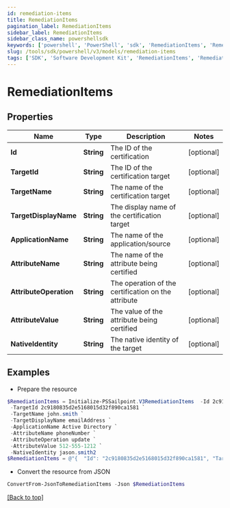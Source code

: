 ```yaml
---
id: remediation-items
title: RemediationItems
pagination_label: RemediationItems
sidebar_label: RemediationItems
sidebar_class_name: powershellsdk
keywords: ['powershell', 'PowerShell', 'sdk', 'RemediationItems', 'RemediationItems'] 
slug: /tools/sdk/powershell/v3/models/remediation-items
tags: ['SDK', 'Software Development Kit', 'RemediationItems', 'RemediationItems']
---
```



# RemediationItems

## Properties

Name | Type | Description | Notes
------------ | ------------- | ------------- | -------------
**Id** | **String** | The ID of the certification | [optional] 
**TargetId** | **String** | The ID of the certification target | [optional] 
**TargetName** | **String** | The name of the certification target | [optional] 
**TargetDisplayName** | **String** | The display name of the certification target | [optional] 
**ApplicationName** | **String** | The name of the application/source | [optional] 
**AttributeName** | **String** | The name of the attribute being certified | [optional] 
**AttributeOperation** | **String** | The operation of the certification on the attribute | [optional] 
**AttributeValue** | **String** | The value of the attribute being certified | [optional] 
**NativeIdentity** | **String** | The native identity of the target | [optional] 

## Examples

- Prepare the resource
```powershell
$RemediationItems = Initialize-PSSailpoint.V3RemediationItems  -Id 2c9180835d2e5168015d32f890ca1581 `
 -TargetId 2c9180835d2e5168015d32f890ca1581 `
 -TargetName john.smith `
 -TargetDisplayName emailAddress `
 -ApplicationName Active Directory `
 -AttributeName phoneNumber `
 -AttributeOperation update `
 -AttributeValue 512-555-1212 `
 -NativeIdentity jason.smith2
$RemediationItems = @"{  "Id": "2c9180835d2e5168015d32f890ca1581", "TargetId": "2c9180835d2e5168015d32f890ca1581", "TargetName": "john.smith", "TargetDisplayName": "emailAddress", "ApplicationName": "Active Directory", "AttributeName": "phoneNumber", "AttributeOperation": "update", "AttributeValue": "512-555-1212", "NativeIdentity": "jason.smith2" }"@
```

- Convert the resource from JSON
```powershell
ConvertFrom-JsonToRemediationItems -Json $RemediationItems
```


[[Back to top]](#) 

